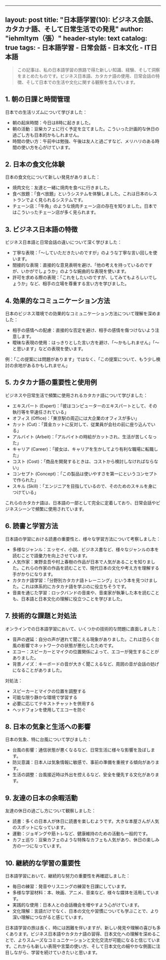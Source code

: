 
---
layout:       post
title:        "日本語学習(10): ビジネス会話、カタカナ語、そして日常生活での発見"
author:       "iehmltym（張）"
header-style: text
catalog:      true
tags:
    - 日本語学習
    - 日常会話
    - 日本文化
    - IT日本語
---

> この記事は、私の日本語学習の旅路で得た新しい知識、経験、そして洞察をまとめたものです。ビジネス日本語、カタカナ語の使用、日常会話の特徴、そして日本での生活や文化に関する観察を含んでいます。

## 1. 朝の日課と時間管理

日本での生活リズムについて学びました：

- 朝の起床時間：今日は8時に起きました。
- 朝の活動：豆柴カフェに行く予定を立てました。こういった計画的な休日の過ごし方も日本的かもしれません。
- 時間の使い方：午前中は勉強、午後は友人と過ごすなど、メリハリのある時間の使い方を心がけています。

## 2. 日本の食文化体験

日本の食文化について新しい発見がありました：

- 焼肉文化：友達と一緒に焼肉を食べに行きました。
- 食べ放題：「食べ放題」というシステムを体験しました。これは日本のレストランでよく見られるシステムです。
- チェーン店：「牛角」のような焼肉チェーン店の存在を知りました。日本ではこういったチェーン店が多く見られます。

## 3. ビジネス日本語の特徴

ビジネス日本語と日常会話の違いについて深く学びました：

- 丁寧な表現：「～していただきたいのですが」のような丁寧な言い回しを使います。
- 間接的な表現：直接的な意見表明を避け、「他の考えを持っているのですが、いかがでしょうか」のような婉曲的な表現を使います。
- 許可を求める際の表現：「これをしたいのですが、してみてもよろしいでしょうか」など、相手の立場を尊重する言い方を学びました。

## 4. 効果的なコミュニケーション方法

日本のビジネス環境での効果的なコミュニケーション方法について理解を深めました：

- 相手の感情への配慮：直接的な否定を避け、相手の感情を傷つけないよう注意します。
- 曖昧な表現の使用：はっきりとした言い方を避け、「～かもしれません」「～と思います」などの表現を使います。

例：「この提案には問題があります」ではなく、「この提案について、もう少し検討の余地があるかもしれません」

## 5. カタカナ語の重要性と使用例

ビジネスや日常生活で頻繁に使用されるカタカナ語について学びました：

- エキスパート (Expert)：「彼はコンピューターのエキスパートとして、その執行等を早速任されている」
- オフィス (Office)：「東京駅の周辺には大企業のオフィスが多い」
- カット (Cut)：「賃金カットに反対して、従業員が会社の前に座り込んでいる」
- アルバイト (Arbeit)：「アルバイトの時給がカットされ、生活が苦しくなった」
- キャリア (Career)：「彼女は、キャリアを生かしてより有利な職場に転職した」
- コスト (Cost)：「商品を開発するときは、コストから検討しなければならない」
- コンセプト (Concept)：「この製品は使いやすさを第一にというコンセプトで作られた」
- スキル (Skill)：「エンジニアを目指しているので、そのためのスキルを身につけている」

これらのカタカナ語は、日本語の一部として完全に定着しており、日常会話やビジネスシーンで頻繁に使用されています。

## 6. 読書と学習方法

日本語の学習における読書の重要性と、様々な学習方法について考察しました：

- 多様なジャンル：エッセイ、小説、ビジネス書など、様々なジャンルの本を読むことで語彙力を向上させています。
- 人気作家：東野圭吾や村上春樹の作品が日本で人気があることを知りました。これらの作家の作品を読むことで、現代日本の文化や考え方を理解する手がかりになります。
- カタカナ語学習：「分野別カタカナ語トレーニング」という本を見つけました。これは体系的にカタカナ語を学ぶのに役立ちそうです。
- 音楽を通じた学習：ロックバンドの音楽や、音楽家が執筆した本を読むことも、日本語と日本文化の理解に役立つことを学びました。

## 7. 技術的な課題と対処法

オンラインでの日本語学習において、いくつかの技術的な問題に直面しました：

- 音声の遅延：自分の声が遅れて聞こえる現象がありました。これは恐らく台風の影響でネットワークの状態が悪化したためです。
- エコー：スピーカーとマイクの位置関係によって、エコーが発生することがありました。
- 背景ノイズ：キーボードの音が大きく聞こえるなど、周囲の音が会話の妨げになることがありました。

対処法：
- スピーカーとマイクの位置を調整する
- 可能な限り静かな環境で学習する
- 必要に応じてテキストチャットを併用する
- ヘッドフォンを使用してエコーを防ぐ

## 8. 日本の気象と生活への影響

日本の気象、特に台風について学びました：

- 台風の影響：通信状態が悪くなるなど、日常生活に様々な影響を及ぼします。
- 防災意識：日本人は気象情報に敏感で、事前の準備を重視する傾向があります。
- 生活の調整：台風接近時は外出を控えるなど、安全を優先する文化があります。

## 9. 友達の日本の余暇活動

友達の休日の過ごし方について観察しました：

- 読書：多くの日本人が休日に読書を楽しむようです。大きな本屋さんが人気のスポットになっています。
- 運動：ジョギングや筋トレなど、健康維持のための活動も一般的です。
- カフェ巡り：豆柴カフェのような特殊なカフェも人気があり、休日の楽しみ方の一つになっています。

## 10. 継続的な学習の重要性

日本語学習において、継続的な努力の重要性を再確認しました：

- 毎日の練習：発音やリスニングの練習を日課にしています。
- 多様な学習材料：本、映画、アニメ、音楽など、様々な媒体を活用しています。
- 実践的な使用：日本人との会話機会を増やすよう心がけています。
- 文化理解：言語だけでなく、日本の文化や習慣についても学ぶことで、より深い理解につながると感じています。

日本語学習の旅は長く、時には困難を伴いますが、新しい発見や理解の喜びも多くあります。ビジネス日本語やカタカナ語の習得、日本文化への理解を深めることで、よりスムーズなコミュニケーションと文化交流が可能になると信じています。これからも新しい表現や言葉の使い方、そして日本文化の細やかな側面に注目しながら、学習を続けていきたいと思います。
